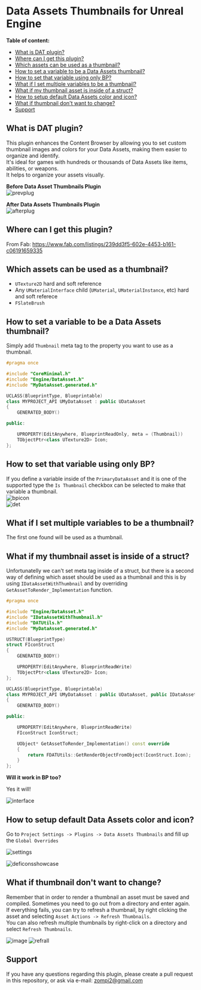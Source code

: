 # Data Assets Thumbnails for Unreal Engine

**Table of content:**
- [What is DAT plugin?](#what-is-dat-plugin)
- [Where can I get this plugin?](#where-can-i-get-this-plugin)
- [Which assets can be used as a thumbnail?](#which-assets-can-be-used-as-a-thumbnail)
- [How to set a variable to be a Data Assets thumbnail?](#how-to-set-a-variable-to-be-a-data-assets-thumbnail)
- [How to set that variable using only BP?](#how-to-set-that-variable-using-only-bp)
- [What if I set multiple variables to be a thumbnail?](#what-if-i-set-multiple-variables-to-be-a-thumbnail)
- [What if my thumbnail asset is inside of a struct?](#what-if-my-thumbnail-asset-is-inside-of-a-struct)
- [How to setup default Data Assets color and icon?](#how-to-setup-default-data-assets-color-and-icon)
- [What if thumbnail don't want to change?](#what-if-thumbnail-dont-want-to-change)
- [Support](#support)

## What is DAT plugin?

This plugin enhances the Content Browser by allowing you to set custom thumbnail images and colors for your Data Assets, making them easier to organize and identify.  
It's ideal for games with hundreds or thousands of Data Assets like items, abilities, or weapons.  
It helps to organize your assets visually.
  
**Before Data Asset Thumbnails Plugin**  
![prevplug](https://github.com/user-attachments/assets/33402349-039e-4464-b993-8985539842fe)

**After Data Assets Thumbnails Plugin**  
![afterplug](https://github.com/user-attachments/assets/0ab33713-d906-4003-95d9-b9b4e04fa55a)
  
## Where can I get this plugin?  

From Fab: https://www.fab.com/listings/239dd3f5-602e-4453-b161-c06191659335

## Which assets can be used as a thumbnail?

* `UTexture2D` hard and soft reference
* Any `UMaterialInterface` child (`UMaterial`, `UMaterialInstance`, etc) hard and soft referece
* `FSlateBrush`

## How to set a variable to be a Data Assets thumbnail?  

Simply add `Thumbnail` meta tag to the property you want to use as a thumbnail.

```cpp
#pragma once

#include "CoreMinimal.h"
#include "Engine/DataAsset.h"
#include "MyDataAsset.generated.h"

UCLASS(BlueprintType, Blueprintable)
class MYPROJECT_API UMyDataAsset : public UDataAsset
{
	GENERATED_BODY()

public:

	UPROPERTY(EditAnywhere, BlueprintReadOnly, meta = (Thumbnail))
	TObjectPtr<class UTexture2D> Icon;
};
```

## How to set that variable using only BP?  

If you define a variable inside of the `PrimaryDataAsset` and it is one of the supported type the `Is Thumbnail` checkbox can be selected to make that variable a thumbnail.  
![bpicon](https://github.com/user-attachments/assets/4aa7385d-382e-4401-9cba-5862e0d5c438)  
![det](https://github.com/user-attachments/assets/ce216e1b-692c-46bf-b01f-9f39a7a7059e)  

## What if I set multiple variables to be a thumbnail?  
The first one found will be used as a thumbnail.  

## What if my thumbnail asset is inside of a struct?  
Unfortunatelly we can't set meta tag inside of a struct, but there is a second way of defining which asset should be used as a thumbnail and this is by using `IDataAssetWithThumbnail` and by overriding `GetAssetToRender_Implementation` function.

```cpp
#pragma once

#include "Engine/DataAsset.h"
#include "IDataAssetWithThumbnail.h"
#include "DATUtils.h"
#include "MyDataAsset.generated.h"

USTRUCT(BlueprintType)
struct FIconStruct
{
	GENERATED_BODY()

	UPROPERTY(EditAnywhere, BlueprintReadWrite)
	TObjectPtr<class UTexture2D> Icon;
};

UCLASS(BlueprintType, Blueprintable)
class MYPROJECT_API UMyDataAsset : public UDataAsset, public IDataAssetWithThumbnail
{
	GENERATED_BODY()

public:

	UPROPERTY(EditAnywhere, BlueprintReadWrite)
	FIconStruct IconStruct;

	UObject* GetAssetToRender_Implementation() const override
	{
		return FDATUtils::GetRenderObjectFromObject(IconStruct.Icon);
	}
};
```

**Will it work in BP too?**

Yes it will!

![interface](https://github.com/user-attachments/assets/b49b0948-0e72-4b31-8411-55ece09130f2)

## How to setup default Data Assets color and icon?  

Go to `Project Settings -> Plugins -> Data Assets Thumbnails` and fill up the `Global Overrides`

![settings](https://github.com/user-attachments/assets/11150854-2931-4b45-b197-2c4a61d97cb1)

![deficonsshowcase](https://github.com/user-attachments/assets/237c725a-fbf2-4e94-a5b9-ba96c93b3d3d)

## What if thumbnail don't want to change?  

Remember that in order to render a thumbnail an asset must be saved and compiled. Sometimes you need to go out from a directory and enter again.  
If everything fails, you can try to refresh a thumbnail, by right clicking the asset and selecting `Asset Actions -> Refresh Thumbnails`.  
You can also refresh multiple thumbnails by right-click on a directory and select `Refresh Thumbnails`.  

![image](https://github.com/user-attachments/assets/68c3146b-8682-4945-81d8-6391142f6ab4) ![refrall](https://github.com/user-attachments/assets/793f7df5-aeea-4593-8234-5340f6c329ab)  

## Support  

If you have any questions regarding this plugin, please create a pull request in this repository, or ask via e-mail: zompi2@gmail.com 
